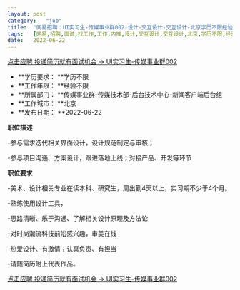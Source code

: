 ```yaml
---
layout:	post
category:	"job"
title:	"网易招聘：UI实习生-传媒事业群002-设计-交互设计-交互设计-北京学历不限经验不限"
tags:	[网易,招聘,面试,找工作,工作,内推,设计,交互设计,交互设计,北京,学历不限,经验不限]
date:	2022-06-22
---
```


[点击应聘 投递简历就有面试机会 ->  UI实习生-传媒事业群002](http://mobile.bole.netease.com/bole/boleDetail?id=41078&employeeId=346f03c3cda5f04c&key=all)



- **学历要求： **学历不限
- **工作年限： **经验不限
- **所属部门： **传媒事业群-传媒技术部-后台技术中心-新闻客户端后台组
- **工作城市： **北京
- **发布日期： **2022-06-22



**职位描述**

-参与需求迭代相关界面设计，设计规范制定与审核；

-参与项目沟通、方案设计，跟进落地上线；对接产品、开发等环节



**职位要求**

-美术、设计相关专业在读本科、研究生，周出勤4天以上，实习期不少于4个月。

-熟练使用设计工具，

-思路清晰、乐于沟通、了解相关设计原理及方法论

-对时尚潮流科技前沿感兴趣，审美在线

-热爱设计、有激情；认真负责、有担当

-请随简历附上代表作品。



[点击应聘 投递简历就有面试机会 ->  UI实习生-传媒事业群002](http://mobile.bole.netease.com/bole/boleDetail?id=41078&employeeId=346f03c3cda5f04c&key=all)
